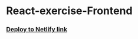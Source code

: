 # React-exercise-Frontend

### [Deploy to Netlify link](https://react-exercise-dimaalabsi.netlify.app/)